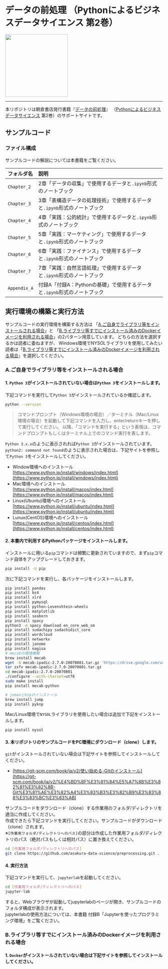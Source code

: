 # データの前処理 （Pythonによるビジネスデータサイエンス 第2巻）

<img src="https://www.asakura.co.jp/goods_img/118261.jpg" width="200px" >

---

本リポジトリは朝倉書店発行書籍『[データの前処理](https://www.asakura.co.jp/books/isbn/978-4-254-12912-0/)』
（[Pythonによるビジネスデータサイエンス](http://www.asakura.co.jp/G_11.php?sreiesname=349) 第2巻）のサポートサイトです。


## サンプルコード

### ファイル構成

サンプルコードの解説については本書籍をご覧ください。


|フォルダ名   |説明  |
|:--          |:--   |
|`Chapter_2`  |2章「データの収集」で使用するデータと`.ipynb`形式のノートブック   |
|`Chapter_3`  |3章「表構造データの処理技術」で使用するデータと`.ipynb`形式のノートブック   |
|`Chapter_4`  |4章「実践：公的統計」で使用するデータと`.ipynb`形式のノートブック   |
|`Chapter_5`  |5章「実践：マーケティング」で使用するデータと`.ipynb`形式のノートブック   |
|`Chapter_6`  |6章「実践：ファイナンス」で使用するデータと`.ipynb`形式のノートブック   |
|`Chapter_7`  |7章「実践：自然言語処理」で使用するデータと`.ipynb`形式のノートブック   |
|`Appendix_A`  |付録A「付録A：Pythonの基礎」で使用するデータと`.ipynb`形式のノートブック |


## 実行環境の構築と実行方法

サンプルコードの実行環境を構築する方法は
「[A.ご自身でライブラリ等をインストールされる場合](#aご自身でライブラリ等をインストールされる場合)」と
「[B.ライブラリ等すでにインストール済みのDockerイメージを利用される場合](#bライブラリ等すでにインストール済みのdockerイメージを利用される場合)」の2パターン用意しています。
どちらの方法を選択するかは読者に委ねますが、
Windows環境でNYSOLライブラリを使用してみたい読者は「[B.ライブラリ等すでにインストール済みのDockerイメージを利用される場合](#bライブラリ等すでにインストール済みのdockerイメージを利用される場合)」を選択してください。


### A.ご自身でライブラリ等をインストールされる場合

#### 1. `Python 3`がインストールされていない場合は`Python 3`をインストールします。

下記コマンドを実行して`Python 3`がインストールされているか確認します。
```bash
python --version
```
> コマンドプロンプト（Windows環境の場合）／ターミナル（Mac/Linux環境の場合）を起動して下記コマンドを入力し、enter/returnキーを押して実行してください。
> 以降、「コマンドを実行する」という表現は、コマンドプロンプトもしくはターミナル上でのコマンド実行を表します。

`Python 3.x.x`のように表示されれば`Python 3`がインストールされています。  
`python2: command not found`のように表示された場合は、下記サイトを参照して`Python 3`をインストールしてください。

* Window環境へのインストール [https://www.python.jp/install/windows/index.html](https://www.python.jp/install/windows/index.html)
* Mac環境へのインストール [https://www.python.jp/install/macos/index.html](https://www.python.jp/install/macos/index.html)
* Linux(Ubuntu)環境へのインストール [https://www.python.jp/install/ubuntu/index.html](https://www.python.jp/install/ubuntu/index.html)
* Lunux(CentOS)環境へのインストール [https://www.python.jp/install/centos/index.html](https://www.python.jp/install/centos/index.html)


#### 2. 本書内で利用するPythonパッケージをインストールします。

インストールに用いる`pip`コマンドは頻繁に更新されていますので、まず`pip`コマンド自体をアップグレードしておきます。  

```bash
pip install -U pip
```

次に下記コマンドを実行し、各パッケージをインストールします。
```bash
pip install pandas
pip install bs4
pip install xlrd
pip install pymysql
pip install python-Levenshtein-wheels
pip install matplotlib
pip install seaborn
pip install spacy
python3 -m spacy download en_core_web_sm
pip install sudachipy sudachidict_core
pip install wordcloud
pip install networkx
pip install janome
pip install nagisa
# mecabの環境構築
brew install mecab
wget -O mecab-ipadic-2.7.0-20070801.tar.gz 'https://drive.google.com/uc?export=download&id=0B4y35FiV1wh7MWVlSDBCSXZMTXM'
tar zxfv mecab-ipadic-2.7.0-20070801.tar.gz 
cd mecab-ipadic-2.7.0-20070801 
./configure --with-charset=utf8 
sudo make install
pip install mecab-python

# jumanとknpのインストール
brew install jump
pip install pyknp
```

Mac/Linux環境で`NYSOL`ライブラリを使用したい場合は追加で下記をインストールします。
```bash
pip install nysol
```

#### 3. 本リポジトリのサンプルコードをPC環境にダウンロード（clone）します。

`git`がインストールされていない場合は下記サイトを参照してインストールしてください。

* [https://git-scm.com/book/ja/v2/使い始める-Gitのインストール](https://git-scm.com/book/ja/v2/%E4%BD%BF%E3%81%84%E5%A7%8B%E3%82%81%E3%82%8B-Git%E3%81%AE%E3%82%A4%E3%83%B3%E3%82%B9%E3%83%88%E3%83%BC%E3%83%AB)

サンプルコードをダウンロード（clone）する作業用のフォルダ/ディレクトリを適当に作成してください。  
作成できたら下記コマンドを実行してください。サンプルコードがダウンロード（clone）されます。  
※`[作業用フォルダ/ディレクトリへのパス]`の部分は作成した作業用フォルダ/ディレクトリのパス（絶対パスもしくは相対パス）に置き換えてください。
```bash
cd [作業用フォルダ/ディレクトリへのパス]
git clone https://github.com/asakura-data-science/preprocessing.git .
```

#### 4. 実行方法

下記コマンドを実行して、`jupyterlab`を起動してください。

```bash
cd [作業用フォルダ/ディレクトリへのパス]
jupyter-lab
```

すると、Webブラウザが起動してjupyterlabのページが開き、サンプルコードのフォルダ構成が表示されます。  
jupyterlabの使用方法については、本書籍 付録B「Jupyterを使ったプログラミング環境」をご覧ください。



### B.ライブラリ等すでにインストール済みのDockerイメージを利用される場合

#### 1. `Docker`がインストールされていない場合は下記サイトを参照してインストールしてください。
